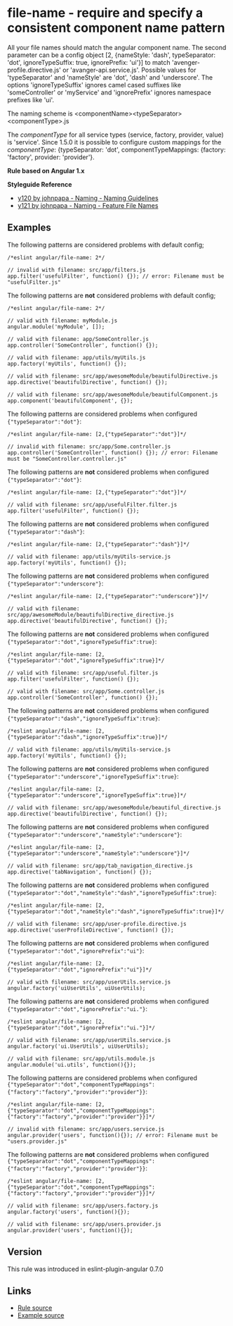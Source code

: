 <!-- WARNING: Generated documentation. Edit docs and examples in the rule and examples file ('rules/file-name.js', 'examples/file-name.js'). -->

# file-name - require and specify a consistent component name pattern

All your file names should match the angular component name.
The second parameter can be a config object [2, {nameStyle: 'dash', typeSeparator: 'dot', ignoreTypeSuffix: true, ignorePrefix: 'ui'}] to match 'avenger-profile.directive.js' or 'avanger-api.service.js'.
Possible values for 'typeSeparator' and 'nameStyle' are 'dot', 'dash' and 'underscore'.
The options 'ignoreTypeSuffix' ignores camel cased suffixes like 'someController' or 'myService' and 'ignorePrefix' ignores namespace prefixes like 'ui'.

The naming scheme is &lt;componentName&gt;&lt;typeSeparator&gt;&lt;componentType&gt;.js

The *componentType* for all service types (service, factory, provider, value) is 'service'.
Since 1.5.0 it is possible to configure custom mappings for the *componentType*: {typeSeparator: 'dot', componentTypeMappings: {factory: 'factory', provider: 'provider'}.

**Rule based on Angular 1.x**

**Styleguide Reference**

* [y120 by johnpapa - Naming - Naming Guidelines](https://github.com/johnpapa/angular-styleguide/blob/master/a1/README.md#style-y120)
* [y121 by johnpapa - Naming - Feature File Names](https://github.com/johnpapa/angular-styleguide/blob/master/a1/README.md#style-y121)

## Examples

The following patterns are considered problems with default config;

    /*eslint angular/file-name: 2*/

    // invalid with filename: src/app/filters.js
    app.filter('usefulFilter', function() {}); // error: Filename must be "usefulFilter.js"

The following patterns are **not** considered problems with default config;

    /*eslint angular/file-name: 2*/

    // valid with filename: myModule.js
    angular.module('myModule', []);

    // valid with filename: app/SomeController.js
    app.controller('SomeController', function() {});

    // valid with filename: app/utils/myUtils.js
    app.factory('myUtils', function() {});

    // valid with filename: src/app/awesomeModule/beautifulDirective.js
    app.directive('beautifulDirective', function() {});

    // valid with filename: src/app/awesomeModule/beautifulComponent.js
    app.component('beautifulComponent', {});

The following patterns are considered problems when configured `{"typeSeparator":"dot"}`:

    /*eslint angular/file-name: [2,{"typeSeparator":"dot"}]*/

    // invalid with filename: src/app/Some.controller.js
    app.controller('SomeController', function() {}); // error: Filename must be "SomeController.controller.js"

The following patterns are **not** considered problems when configured `{"typeSeparator":"dot"}`:

    /*eslint angular/file-name: [2,{"typeSeparator":"dot"}]*/

    // valid with filename: src/app/usefulFilter.filter.js
    app.filter('usefulFilter', function() {});

The following patterns are **not** considered problems when configured `{"typeSeparator":"dash"}`:

    /*eslint angular/file-name: [2,{"typeSeparator":"dash"}]*/

    // valid with filename: app/utils/myUtils-service.js
    app.factory('myUtils', function() {});

The following patterns are **not** considered problems when configured `{"typeSeparator":"underscore"}`:

    /*eslint angular/file-name: [2,{"typeSeparator":"underscore"}]*/

    // valid with filename: src/app/awesomeModule/beautifulDirective_directive.js
    app.directive('beautifulDirective', function() {});

The following patterns are **not** considered problems when configured `{"typeSeparator":"dot","ignoreTypeSuffix":true}`:

    /*eslint angular/file-name: [2,{"typeSeparator":"dot","ignoreTypeSuffix":true}]*/

    // valid with filename: src/app/useful.filter.js
    app.filter('usefulFilter', function() {});

    // valid with filename: src/app/Some.controller.js
    app.controller('SomeController', function() {});

The following patterns are **not** considered problems when configured `{"typeSeparator":"dash","ignoreTypeSuffix":true}`:

    /*eslint angular/file-name: [2,{"typeSeparator":"dash","ignoreTypeSuffix":true}]*/

    // valid with filename: app/utils/myUtils-service.js
    app.factory('myUtils', function() {});

The following patterns are **not** considered problems when configured `{"typeSeparator":"underscore","ignoreTypeSuffix":true}`:

    /*eslint angular/file-name: [2,{"typeSeparator":"underscore","ignoreTypeSuffix":true}]*/

    // valid with filename: src/app/awesomeModule/beautiful_directive.js
    app.directive('beautifulDirective', function() {});

The following patterns are **not** considered problems when configured `{"typeSeparator":"underscore","nameStyle":"underscore"}`:

    /*eslint angular/file-name: [2,{"typeSeparator":"underscore","nameStyle":"underscore"}]*/

    // valid with filename: src/app/tab_navigation_directive.js
    app.directive('tabNavigation', function() {});

The following patterns are **not** considered problems when configured `{"typeSeparator":"dot","nameStyle":"dash","ignoreTypeSuffix":true}`:

    /*eslint angular/file-name: [2,{"typeSeparator":"dot","nameStyle":"dash","ignoreTypeSuffix":true}]*/

    // valid with filename: src/app/user-profile.directive.js
    app.directive('userProfileDirective', function() {});

The following patterns are **not** considered problems when configured `{"typeSeparator":"dot","ignorePrefix":"ui"}`:

    /*eslint angular/file-name: [2,{"typeSeparator":"dot","ignorePrefix":"ui"}]*/

    // valid with filename: src/app/userUtils.service.js
    angular.factory('uiUserUtils', uiUserUtils);

The following patterns are **not** considered problems when configured `{"typeSeparator":"dot","ignorePrefix":"ui."}`:

    /*eslint angular/file-name: [2,{"typeSeparator":"dot","ignorePrefix":"ui."}]*/

    // valid with filename: src/app/userUtils.service.js
    angular.factory('ui.UserUtils', uiUserUtils);

    // valid with filename: src/app/utils.module.js
    angular.module('ui.utils', function(){});

The following patterns are considered problems when configured `{"typeSeparator":"dot","componentTypeMappings":{"factory":"factory","provider":"provider"}}`:

    /*eslint angular/file-name: [2,{"typeSeparator":"dot","componentTypeMappings":{"factory":"factory","provider":"provider"}}]*/

    // invalid with filename: src/app/users.service.js
    angular.provider('users', function(){}); // error: Filename must be "users.provider.js"

The following patterns are **not** considered problems when configured `{"typeSeparator":"dot","componentTypeMappings":{"factory":"factory","provider":"provider"}}`:

    /*eslint angular/file-name: [2,{"typeSeparator":"dot","componentTypeMappings":{"factory":"factory","provider":"provider"}}]*/

    // valid with filename: src/app/users.factory.js
    angular.factory('users', function(){});

    // valid with filename: src/app/users.provider.js
    angular.provider('users', function(){});

## Version

This rule was introduced in eslint-plugin-angular 0.7.0

## Links

* [Rule source](/rules/file-name.js)
* [Example source](/examples/file-name.js)
